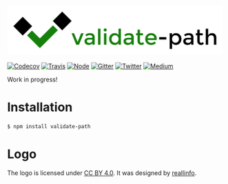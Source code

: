 <p><img src="https://raw.githubusercontent.com/ehmicky/design/master/validate-path/validate-path.svg?sanitize=true" width="500"/></p>

[![Codecov](https://img.shields.io/codecov/c/github/ehmicky/validate-path.svg?label=tested&logo=codecov)](https://codecov.io/gh/ehmicky/validate-path)
[![Travis](https://img.shields.io/badge/cross-platform-4cc61e.svg?logo=travis)](https://travis-ci.org/ehmicky/validate-path)
[![Node](https://img.shields.io/node/v/validate-path.svg?logo=node.js)](https://www.npmjs.com/package/validate-path)
[![Gitter](https://img.shields.io/gitter/room/ehmicky/validate-path.svg?logo=gitter)](https://gitter.im/ehmicky/validate-path)
[![Twitter](https://img.shields.io/badge/%E2%80%8B-twitter-4cc61e.svg?logo=twitter)](https://twitter.com/intent/follow?screen_name=ehmicky)
[![Medium](https://img.shields.io/badge/%E2%80%8B-medium-4cc61e.svg?logo=medium)](https://medium.com/@ehmicky)

Work in progress!

# Installation

```bash
$ npm install validate-path
```

# Logo

The logo is licensed under
[CC BY 4.0](https://creativecommons.org/licenses/by/4.0/). It was designed by
[reallinfo](https://github.com/reallinfo).
